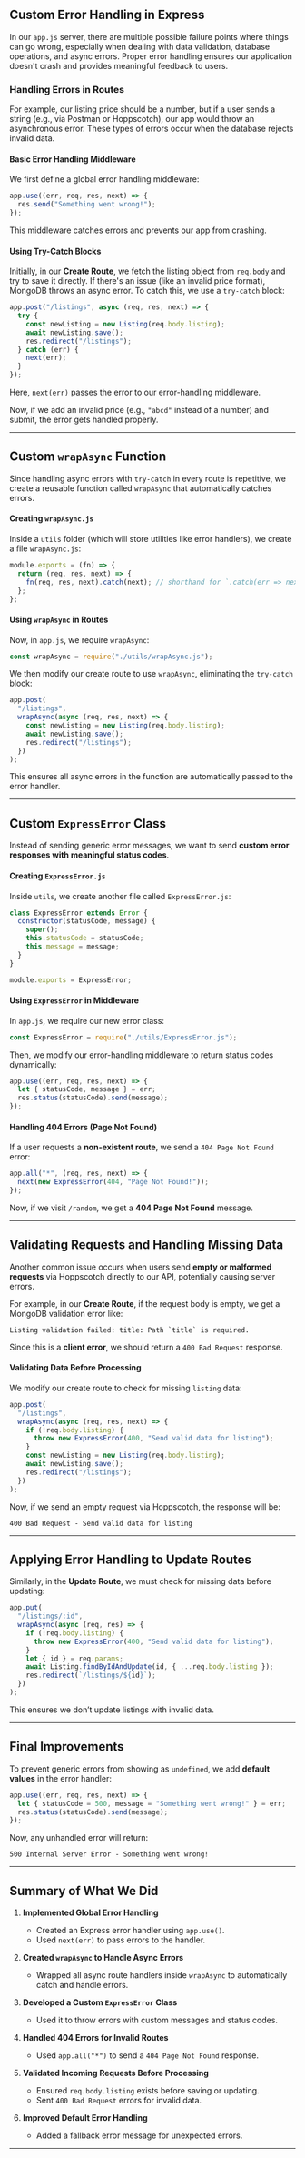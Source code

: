 ## **Custom Error Handling in Express**

In our `app.js` server, there are multiple possible failure points where things can go wrong, especially when dealing with data validation, database operations, and async errors. Proper error handling ensures our application doesn't crash and provides meaningful feedback to users.

### **Handling Errors in Routes**

For example, our listing price should be a number, but if a user sends a string (e.g., via Postman or Hoppscotch), our app would throw an asynchronous error. These types of errors occur when the database rejects invalid data.

#### **Basic Error Handling Middleware**

We first define a global error handling middleware:

```js
app.use((err, req, res, next) => {
  res.send("Something went wrong!");
});
```

This middleware catches errors and prevents our app from crashing.

#### **Using Try-Catch Blocks**

Initially, in our **Create Route**, we fetch the listing object from `req.body` and try to save it directly. If there's an issue (like an invalid price format), MongoDB throws an async error. To catch this, we use a `try-catch` block:

```js
app.post("/listings", async (req, res, next) => {
  try {
    const newListing = new Listing(req.body.listing);
    await newListing.save();
    res.redirect("/listings");
  } catch (err) {
    next(err);
  }
});
```

Here, `next(err)` passes the error to our error-handling middleware.

Now, if we add an invalid price (e.g., `"abcd"` instead of a number) and submit, the error gets handled properly.

---

## **Custom `wrapAsync` Function**

Since handling async errors with `try-catch` in every route is repetitive, we create a reusable function called `wrapAsync` that automatically catches errors.

#### **Creating `wrapAsync.js`**

Inside a `utils` folder (which will store utilities like error handlers), we create a file `wrapAsync.js`:

```js
module.exports = (fn) => {
  return (req, res, next) => {
    fn(req, res, next).catch(next); // shorthand for `.catch(err => next(err))`
  };
};
```

#### **Using `wrapAsync` in Routes**

Now, in `app.js`, we require `wrapAsync`:

```js
const wrapAsync = require("./utils/wrapAsync.js");
```

We then modify our create route to use `wrapAsync`, eliminating the `try-catch` block:

```js
app.post(
  "/listings",
  wrapAsync(async (req, res, next) => {
    const newListing = new Listing(req.body.listing);
    await newListing.save();
    res.redirect("/listings");
  })
);
```

This ensures all async errors in the function are automatically passed to the error handler.

---

## **Custom `ExpressError` Class**

Instead of sending generic error messages, we want to send **custom error responses with meaningful status codes**.

#### **Creating `ExpressError.js`**

Inside `utils`, we create another file called `ExpressError.js`:

```js
class ExpressError extends Error {
  constructor(statusCode, message) {
    super();
    this.statusCode = statusCode;
    this.message = message;
  }
}

module.exports = ExpressError;
```

#### **Using `ExpressError` in Middleware**

In `app.js`, we require our new error class:

```js
const ExpressError = require("./utils/ExpressError.js");
```

Then, we modify our error-handling middleware to return status codes dynamically:

```js
app.use((err, req, res, next) => {
  let { statusCode, message } = err;
  res.status(statusCode).send(message);
});
```

#### **Handling 404 Errors (Page Not Found)**

If a user requests a **non-existent route**, we send a `404 Page Not Found` error:

```js
app.all("*", (req, res, next) => {
  next(new ExpressError(404, "Page Not Found!"));
});
```

Now, if we visit `/random`, we get a **404 Page Not Found** message.

---

## **Validating Requests and Handling Missing Data**

Another common issue occurs when users send **empty or malformed requests** via Hoppscotch directly to our API, potentially causing server errors.

For example, in our **Create Route**, if the request body is empty, we get a MongoDB validation error like:

```
Listing validation failed: title: Path `title` is required.
```

Since this is a **client error**, we should return a `400 Bad Request` response.

#### **Validating Data Before Processing**

We modify our create route to check for missing `listing` data:

```js
app.post(
  "/listings",
  wrapAsync(async (req, res, next) => {
    if (!req.body.listing) {
      throw new ExpressError(400, "Send valid data for listing");
    }
    const newListing = new Listing(req.body.listing);
    await newListing.save();
    res.redirect("/listings");
  })
);
```

Now, if we send an empty request via Hoppscotch, the response will be:

```
400 Bad Request - Send valid data for listing
```

---

## **Applying Error Handling to Update Routes**

Similarly, in the **Update Route**, we must check for missing data before updating:

```js
app.put(
  "/listings/:id",
  wrapAsync(async (req, res) => {
    if (!req.body.listing) {
      throw new ExpressError(400, "Send valid data for listing");
    }
    let { id } = req.params;
    await Listing.findByIdAndUpdate(id, { ...req.body.listing });
    res.redirect(`/listings/${id}`);
  })
);
```

This ensures we don’t update listings with invalid data.

---

## **Final Improvements**

To prevent generic errors from showing as `undefined`, we add **default values** in the error handler:

```js
app.use((err, req, res, next) => {
  let { statusCode = 500, message = "Something went wrong!" } = err;
  res.status(statusCode).send(message);
});
```

Now, any unhandled error will return:

```
500 Internal Server Error - Something went wrong!
```

---

## **Summary of What We Did**

1. **Implemented Global Error Handling**

   - Created an Express error handler using `app.use()`.
   - Used `next(err)` to pass errors to the handler.

2. **Created `wrapAsync` to Handle Async Errors**

   - Wrapped all async route handlers inside `wrapAsync` to automatically catch and handle errors.

3. **Developed a Custom `ExpressError` Class**

   - Used it to throw errors with custom messages and status codes.

4. **Handled 404 Errors for Invalid Routes**

   - Used `app.all("*")` to send a `404 Page Not Found` response.

5. **Validated Incoming Requests Before Processing**

   - Ensured `req.body.listing` exists before saving or updating.
   - Sent `400 Bad Request` errors for invalid data.

6. **Improved Default Error Handling**
   - Added a fallback error message for unexpected errors.

---
